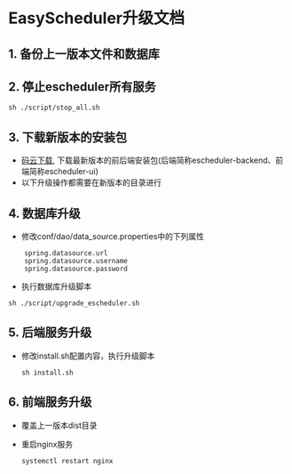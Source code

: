 # EasyScheduler升级文档

## 1. 备份上一版本文件和数据库

## 2. 停止escheduler所有服务

`sh ./script/stop_all.sh`

## 3. 下载新版本的安装包

* [码云下载](https://gitee.com/easyscheduler/EasyScheduler/attach_files), 下载最新版本的前后端安装包\(后端简称escheduler-backend、前端简称escheduler-ui\)
* 以下升级操作都需要在新版本的目录进行

## 4. 数据库升级

* 修改conf/dao/data\_source.properties中的下列属性

```text
    spring.datasource.url
    spring.datasource.username
    spring.datasource.password
```

* 执行数据库升级脚本

`sh ./script/upgrade_escheduler.sh`

## 5. 后端服务升级

* 修改install.sh配置内容，执行升级脚本

  `sh install.sh`

## 6. 前端服务升级

* 覆盖上一版本dist目录
* 重启nginx服务

  `systemctl restart nginx`

